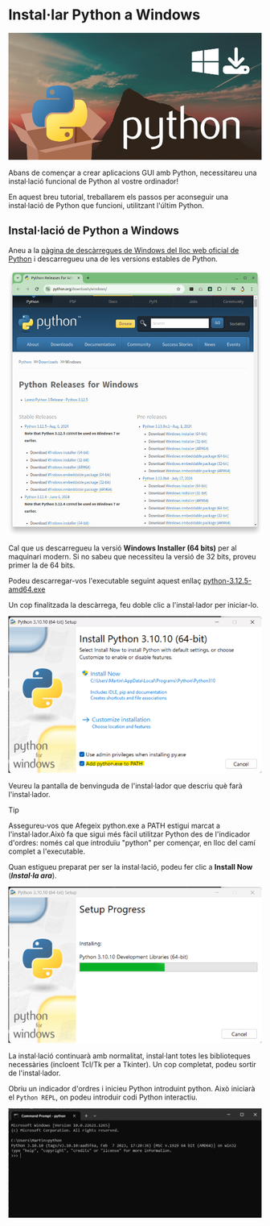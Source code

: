 # Instal·lar Python a Windows


![alt text](img/01-presentacio.png)

Abans de començar a crear aplicacions GUI amb Python, necessitareu una instal·lació funcional de Python al vostre ordinador!

En aquest breu tutorial, treballarem els passos per aconseguir una instal·lació de Python que funcioni, utilitzant l'últim Python.

## Instal·lació de Python a Windows

Aneu a la [pàgina de descàrregues de Windows del lloc web oficial de Python](https://www.python.org/downloads/windows/) i descarregueu una de les versions estables de Python.

![alt text](img/02-web-versions.png)


Cal que us descarregueu la versió **Windows Installer (64 bits)** per al maquinari modern. Si no sabeu que necessiteu la versió de 32 bits, proveu primer la de 64 bits.

Podeu descarregar-vos l'executable seguint aquest enllaç [python-3.12.5-amd64.exe](files/python-3.12.5-amd64.exe)

Un cop finalitzada la descàrrega, feu doble clic a l'instal·lador per iniciar-lo.

![alt text](img/03-installacio-pas01.png)

Veureu la pantalla de benvinguda de l'instal·lador que descriu què farà l'instal·lador.

> [!TIP]
> Assegureu-vos que Afegeix python.exe a PATH estigui marcat a l'instal·lador.Això fa que sigui més fàcil utilitzar Python des de l'indicador d'ordres: només cal que introduïu "python" per començar, en lloc del camí complet a l'executable.

Quan estigueu preparat per ser la instal·lació, podeu fer clic a **Install Now** (***Instal·la ara***).

![alt text](img/04-installacio-pas02.png)

La instal·lació continuarà amb normalitat, instal·lant totes les biblioteques necessàries (incloent Tcl/Tk per a Tkinter). Un cop completat, podeu sortir de l'instal·lador.

Obriu un indicador d'ordres i inicieu Python introduint python. Això iniciarà el `Python REPL`, on podeu introduir codi Python interactiu.

![alt text](image-4.png)

